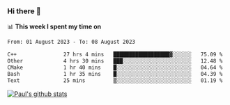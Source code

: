 ### Hi there 👋

📊 **This week I spent my time on**
<!--START_SECTION:waka-->

```txt
From: 01 August 2023 - To: 08 August 2023

C++               27 hrs 4 mins   ██████████████████▓░░░░░░   75.09 %
Other             4 hrs 30 mins   ███░░░░░░░░░░░░░░░░░░░░░░   12.48 %
CMake             1 hr 40 mins    █░░░░░░░░░░░░░░░░░░░░░░░░   04.64 %
Bash              1 hr 35 mins    █░░░░░░░░░░░░░░░░░░░░░░░░   04.39 %
Text              25 mins         ▒░░░░░░░░░░░░░░░░░░░░░░░░   01.19 %
```

<!--END_SECTION:waka-->


[![Paul's github stats](https://github-readme-stats.vercel.app/api?username=mickeyouyou&theme=dracula&show_icons=true)](https://github.com/anuraghazra/github-readme-stats)
